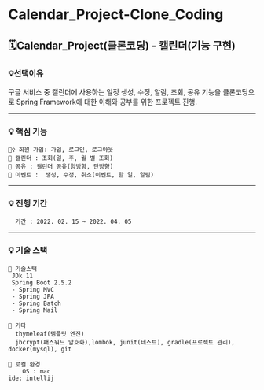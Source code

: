 # Calendar_Project-Clone_Coding

## 🗓Calendar_Project(클론코딩) - 캘린더(기능 구현)

### 💡선택이유
   구글 서비스 중 캘린더에 사용하는 일정 생성, 수정, 알람, 조회, 공유 기능을 클론코딩으로 Spring Framework에 대한 이해와 공부를 위한 프로젝트 진행.
   
----------------
### 💡 핵심 기능
    🙋‍♀️ 회원 가입: 가입, 로그인, 로그아웃
    📆 캘린더 : 조회(일, 주, 월 별 조회)
    👥 공유 : 캘린더 공유(양방향, 단방향)
    🎪 이벤트 :  생성, 수정, 취소(이벤트, 할 일, 알림)
----------------
### 💡 진행 기간
      기간 : 2022. 02. 15 ~ 2022. 04. 05
---------------
### 💡 기술 스택
    📍 기술스택
     JDk 11
     Spring Boot 2.5.2 
     - Spring MVC
     - Spring JPA
     - Spring Batch
     - Spring Mail
      
    📍 기타 
      thymeleaf(템플릿 엔진)
      jbcrypt(패스워드 암호화),lombok, junit(테스트), gradle(프로젝트 관리), docker(mysql), git
      
    📍 로컬 환경
        OS : mac
	ide: intellij
	

